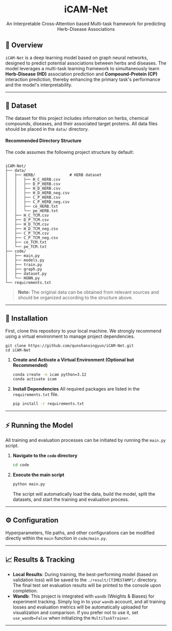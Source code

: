 <h1 align="center">
  iCAM-Net
</h1>
<p align="center">
An Interpretable Cross-Attention based Multi-task framework for predicting Herb-Disease Associations
</p>

## 📖 Overview

`iCAM-Net` is a deep learning model based on graph neural networks, designed to predict potential associations between herbs and diseases. The model leverages a multi-task learning framework to simultaneously learn **Herb-Disease (HD)** association prediction and **Compound-Protein (CP)** interaction prediction, thereby enhancing the primary task's performance and the model's interpretability.

---
## 📂 Dataset

The dataset for this project includes information on herbs, chemical compounds, diseases, and their associated target proteins. All data files should be placed in the `data/` directory.

#### Recommended Directory Structure
The code assumes the following project structure by default:
```

iCAM-Net/
├── data/
│   ├── HERB/               # HERB dataset
│   │   ├── H_C_HERB.csv
│   │   ├── D_P_HERB.csv
│   │   ├── H_D_HERB.csv
│   │   ├── H_D_HERB_neg.csv
│   │   ├── C_P_HERB.csv
│   │   ├── C_P_HERB_neg.csv
│   │   ├── ce_HERB.txt
│   │   └── pe_HERB.txt
│   ├── H_C_TCM.csv
│   ├── D_P_TCM.csv
│   ├── H_D_TCM.csv
│   ├── H_D_TCM_neg.csv
│   ├── C_P_TCM.csv
│   ├── C_P_TCM_neg.csv
│   ├── ce_TCM.txt
│   └── pe_TCM.txt
├── code/
│   ├── main.py
│   ├── models.py
│   ├── train.py
│   ├── graph.py
│   ├── dataset.py
│   └── HGNN.py
└── requirements.txt

```
> **Note:** The original data can be obtained from relevant sources and should be organized according to the structure above.

---
## 🚀 Installation

First, clone this repository to your local machine. We strongly recommend using a virtual environment to manage project dependencies.
```
git clone https://github.com/qunshanxingyun/iCAM-Net.git
cd iCAM-Net
```

1.  **Create and Activate a Virtual Environment (Optional but Recommended)**
    ```bash
    conda create -n icam python=3.12
    conda activate icam
    ```

2.  **Install Dependencies**
    All required packages are listed in the `requirements.txt` file.
    ```bash
    pip install -r requirements.txt
    ```

---
## ⚡️ Running the Model

All training and evaluation processes can be initiated by running the `main.py` script.

1.  **Navigate to the `code` directory**
    ```bash
    cd code
    ```

2.  **Execute the main script**
    ```bash
    python main.py
    ```
    The script will automatically load the data, build the model, split the datasets, and start the training and evaluation process.

---
## ⚙️ Configuration

Hyperparameters, file paths, and other configurations can be modified directly within the `main` function in `code/main.py`.

---

## 📈 Results & Tracking

- **Local Results**: During training, the best-performing model (based on validation loss) will be saved to the `./result/[TIMESTAMP]/` directory. The final test set evaluation results will be printed to the console upon completion.
- **Wandb**: This project is integrated with `wandb` (Weights & Biases) for experiment tracking. Simply log in to your `wandb` account, and all training losses and evaluation metrics will be automatically uploaded for visualization and comparison. If you prefer not to use it, set `use_wandb=False` when initializing the `MultiTaskTrainer`.

---
